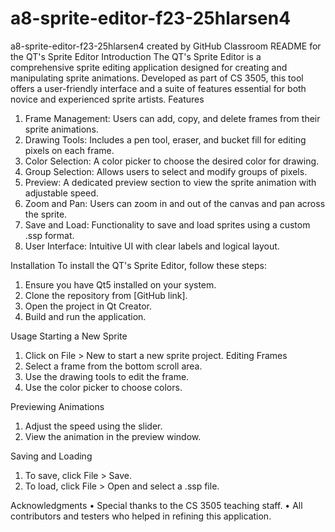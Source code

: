 # a8-sprite-editor-f23-25hlarsen4
a8-sprite-editor-f23-25hlarsen4 created by GitHub Classroom
README for the QT's Sprite Editor
Introduction
The QT's Sprite Editor is a comprehensive sprite editing application designed for creating and manipulating sprite animations. Developed as part of CS 3505, this tool offers a user-friendly interface and a suite of features essential for both novice and experienced sprite artists.
Features
1.	Frame Management: Users can add, copy, and delete frames from their sprite animations.
2.	Drawing Tools: Includes a pen tool, eraser, and bucket fill for editing pixels on each frame.
3.	Color Selection: A color picker to choose the desired color for drawing.
4.	Group Selection: Allows users to select and modify groups of pixels.
5.	Preview: A dedicated preview section to view the sprite animation with adjustable speed.
6.	Zoom and Pan: Users can zoom in and out of the canvas and pan across the sprite.
7.	Save and Load: Functionality to save and load sprites using a custom .ssp format.
8.	User Interface: Intuitive UI with clear labels and logical layout.

Installation
To install the QT's Sprite Editor, follow these steps:
1.	Ensure you have Qt5 installed on your system.
2.	Clone the repository from [GitHub link].
3.	Open the project in Qt Creator.
4.	Build and run the application.

Usage
Starting a New Sprite
1.	Click on File > New to start a new sprite project.
Editing Frames
1.	Select a frame from the bottom scroll area.
2.	Use the drawing tools to edit the frame.
3.	Use the color picker to choose colors.

Previewing Animations
1.	Adjust the speed using the slider.
2.	View the animation in the preview window.

Saving and Loading
1.	To save, click File > Save.
2.	To load, click File > Open and select a .ssp file.


Acknowledgments
•	Special thanks to the CS 3505 teaching staff.
•	All contributors and testers who helped in refining this application.
